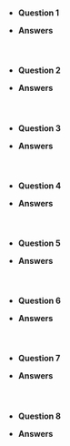 #
* **Question 1**

* **Answers**

```

```

#
* **Question 2**

* **Answers**

```

```

#
* **Question 3**

* **Answers**

```

```

#
* **Question 4**

* **Answers**

```

```

#
* **Question 5**

* **Answers**

```

```

#
* **Question 6**

* **Answers**

```

```

#
* **Question 7**

* **Answers**

```

```

#
* **Question 8**

* **Answers**

```

```